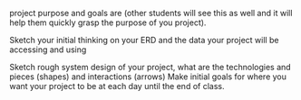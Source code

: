 project purpose and goals are (other students will see this as well and it will help them quickly grasp the purpose of you project).

Sketch your initial thinking on your ERD and the data your project will be accessing and using

Sketch rough system design of your project, what are the technologies and pieces (shapes) and interactions (arrows)
Make initial goals for where you want your project to be at each day until the end of class.
